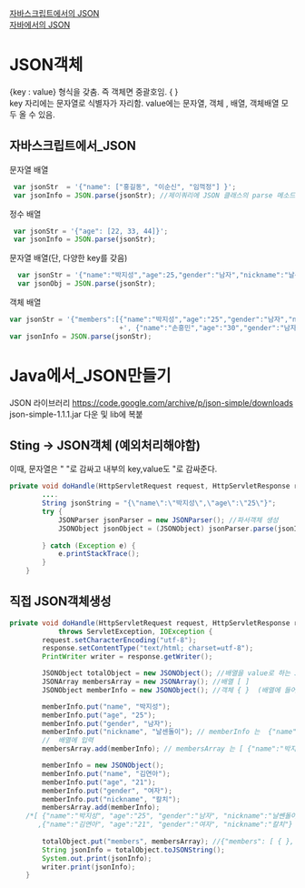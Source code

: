 [자바스크립트에서의 JSON](#자바스크립트에서_JSON) <br>
[자바에서의 JSON](#Java에서_JSON만들기) <br>

# JSON객체
{key : value} 형식을 갖춤. 즉 객체면 중괄호임. { } <br>
key 자리에는 문자열로 식별자가 자리함. value에는 문자열, 객체 , 배열, 객체배열 모두 올 수 있음.

## 자바스크립트에서_JSON
문자열 배열
~~~javascript
 var jsonStr  = '{"name": ["홍길동", "이순신", "임꺽정"] }';          
 var jsonInfo = JSON.parse(jsonStr); //제이쿼리에 JSON 클래스의 parse 메소드를 사용하여 JSON객체로 손쉽게 변형한다.
~~~

정수 배열
~~~javascript
 var jsonStr = '{"age": [22, 33, 44]}';  
 var jsonInfo = JSON.parse(jsonStr);
~~~

문자열 배열(단, 다양한 key를 갖음)
~~~javascript
  var jsonStr = '{"name":"박지성","age":25,"gender":"남자","nickname":"날센돌이"}';
  var jsonObj = JSON.parse(jsonStr);
~~~

객체 배열
~~~javascript
var jsonStr = '{"members":[{"name":"박지성","age":"25","gender":"남자","nickname":"날센돌이"}'
	    	               +', {"name":"손흥민","age":"30","gender":"남자","nickname":"탱크"}] }';
var jsonInfo = JSON.parse(jsonStr);
~~~

# Java에서_JSON만들기
JSON 라이브러리 https://code.google.com/archive/p/json-simple/downloads<br>
json-simple-1.1.1.jar 다운 및 lib에 복붙
## Sting -> JSON객체  (예외처리해야함)
이때, 문자열은 " "로 감싸고 내부의 key,value도 \"로 감싸준다.
~~~java
private void doHandle(HttpServletRequest request, HttpServletResponse response) throws ServletException, IOException {
		....
		String jsonString = "{\"name\":\"박지성\",\"age\":\"25\"}";
		try {
			JSONParser jsonParser = new JSONParser(); //파서객체 생성
			JSONObject jsonObject = (JSONObject) jsonParser.parse(jsonInfo);
		
		} catch (Exception e) {
			e.printStackTrace();
		}
	}
~~~
## 직접 JSON객체생성
~~~java
private void doHandle(HttpServletRequest request, HttpServletResponse response)
			throws ServletException, IOException {
		request.setCharacterEncoding("utf-8");
		response.setContentType("text/html; charset=utf-8");
		PrintWriter writer = response.getWriter();

		JSONObject totalObject = new JSONObject(); //배열을 value로 하는 JSON {"key" : [  ] }
		JSONArray membersArray = new JSONArray(); //배열 [ ]
		JSONObject memberInfo = new JSONObject(); //객체 { }  (배열에 들어갈 요소)

		memberInfo.put("name", "박지성");
		memberInfo.put("age", "25");
		memberInfo.put("gender", "남자");
		memberInfo.put("nickname", "날센돌이"); // memberInfo 는  {"name":"박지성", "age":"25", "gender":"남자", "nickname":"날쎈돌이"}
        //  배열에 입력
		membersArray.add(memberInfo); // membersArray 는 [ {"name":"박지성", "age":"25", "gender":"남자", "nickname":"날쎈돌이"} ]

		memberInfo = new JSONObject();
		memberInfo.put("name", "김연아");
		memberInfo.put("age", "21");
		memberInfo.put("gender", "여자");
		memberInfo.put("nickname", "칼치");
		membersArray.add(memberInfo);  
    /*[ {"name":"박지성", "age":"25", "gender":"남자", "nickname":"날쎈돌이"} 
       ,{"name":"김연아", "age":"21", "gender":"여자", "nickname":"칼치"} ] */
		
		totalObject.put("members", membersArray); //{"members": [ { }, { } ]}
		String jsonInfo = totalObject.toJSONString();
		System.out.print(jsonInfo);
		writer.print(jsonInfo);
	}
~~~

